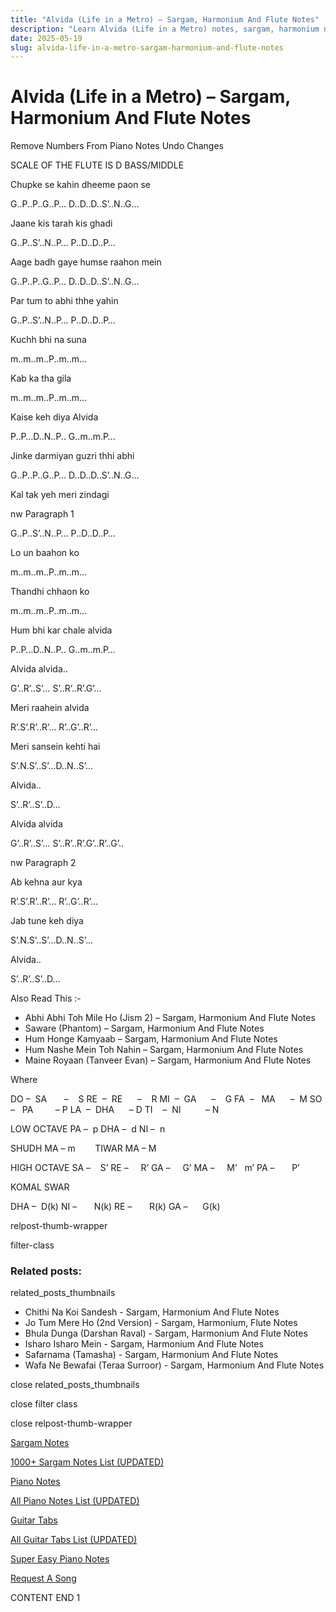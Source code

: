 ```yaml
---
title: "Alvida (Life in a Metro) – Sargam, Harmonium And Flute Notes"
description: "Learn Alvida (Life in a Metro) notes, sargam, harmonium notations and flute notes. Easy step-by-step tutorial for beginners."
date: 2025-05-19
slug: alvida-life-in-a-metro-sargam-harmonium-and-flute-notes
---
```


# Alvida (Life in a Metro) – Sargam, Harmonium And Flute Notes

Remove Numbers From Piano Notes
Undo Changes

SCALE OF THE FLUTE IS D BASS/MIDDLE

Chupke se kahin dheeme paon se

G..P..P..G..P… D..D..D..S’..N..G…

Jaane kis tarah kis ghadi

G..P..S’..N..P… P..D..D..P…

Aage badh gaye humse raahon mein

G..P..P..G..P… D..D..D..S’..N..G…

Par tum to abhi thhe yahin

G..P..S’..N..P… P..D..D..P…

Kuchh bhi na suna

m..m..m..P..m..m…

Kab ka tha gila

m..m..m..P..m..m…

Kaise keh diya Alvida

P..P…D..N..P.. G..m..m.P…

Jinke darmiyan guzri thhi abhi

G..P..P..G..P… D..D..D..S’..N..G…

Kal tak yeh meri zindagi

nw Paragraph 1

G..P..S’..N..P… P..D..D..P…

Lo un baahon ko

m..m..m..P..m..m…

Thandhi chhaon ko

m..m..m..P..m..m…

Hum bhi kar chale alvida

P..P…D..N..P.. G..m..m.P…

Alvida alvida..

G’..R’..S’… S’..R’..R’.G’…

Meri raahein alvida

R’.S’.R’..R’… R’..G’..R’…

Meri sansein kehti hai

S’.N.S’..S’…D..N..S’…

Alvida..

S’..R’..S’..D…

Alvida alvida

G’..R’..S’… S’..R’..R’.G’..R’..G’..

nw Paragraph 2

Ab kehna aur kya

R’.S’.R’..R’… R’..G’..R’…

Jab tune keh diya

S’.N.S’..S’…D..N..S’…

Alvida..

S’..R’..S’..D…

Also Read This :-

* Abhi Abhi Toh Mile Ho (Jism 2) – Sargam, Harmonium And Flute Notes
* Saware (Phantom) – Sargam, Harmonium And Flute Notes
* Hum Honge Kamyaab – Sargam, Harmonium And Flute Notes
* Hum Nashe Mein Toh Nahin – Sargam, Harmonium And Flute Notes
* Maine Royaan (Tanveer Evan) – Sargam, Harmonium And Flute Notes

Where

DO –  SA       –    S
RE  –  RE      –    R
MI  –  GA      –    G
FA  –   MA      –  M
SO  –   PA         – P
LA  –  DHA      – D
TI    –  NI          – N

LOW OCTAVE
PA –  p
DHA –  d
NI –  n

SHUDH MA – m        TIWAR MA – M

HIGH OCTAVE
SA –    S’
RE –     R’
GA –     G’
MA –     M’   m’
PA –       P’

KOMAL SWAR

DHA –  D(k)
NI –       N(k)
RE –       R(k)
GA –      G(k)

relpost-thumb-wrapper

filter-class

### Related posts:

related_posts_thumbnails

* Chithi Na Koi Sandesh - Sargam, Harmonium And Flute Notes
* Jo Tum Mere Ho (2nd Version) - Sargam, Harmonium, Flute Notes
* Bhula Dunga (Darshan Raval) - Sargam, Harmonium And Flute Notes
* Isharo Isharo Mein - Sargam, Harmonium And Flute Notes
* Safarnama (Tamasha) - Sargam, Harmonium And Flute Notes
* Wafa Ne Bewafai (Teraa Surroor) - Sargam, Harmonium And Flute Notes

close related_posts_thumbnails

close filter class

close relpost-thumb-wrapper

[Sargam Notes](https://www.notationsworld.com/sargam-notes.html)

[1000+ Sargam Notes List (UPDATED)](https://www.notationsworld.com/all-songs-list-sargam-notes.html)

[Piano Notes](https://www.notationsworld.com/piano-notes.html)

[All Piano Notes List (UPDATED)](https://www.notationsworld.com/all-songs-list-piano-notes.html)

[Guitar Tabs](https://www.notationsworld.com/guitar-tabs.html)

[All Guitar Tabs List (UPDATED)](https://www.notationsworld.com/all-songs-list-guitar-tabs.html)

[Super Easy Piano Notes](https://studywall.in/)

[Request A Song](https://www.notationsworld.com/request-a-song.html)

CONTENT END 1

